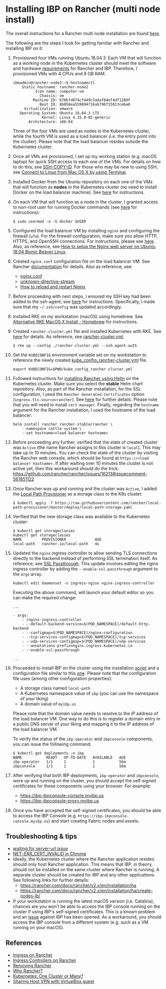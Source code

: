 # Installing IBP on Rancher (multi node install)

The overall instructions for a Rancher multi node installation are found [here](https://rancher.com/docs/rancher/v2.x/en/installation/ha/).

The following are the steps I took for getting familiar with Rancher and installing IBP on it:

1) Provisioned four VMs running Ubuntu 18.04.3. Each VM that will function as a working node in the Kubernetes cluster should meet the software and hardware [requirements](https://rancher.com/docs/rancher/v2.x/en/installation/requirements/) for Rancher and IBP. Therefore, I provisioned VMs with 4 CPUs and 8 GB RAM.

    ```
   ibmadmin@rancher-node2:~$ hostnamectl
        Static hostname: rancher-node2
              Icon name: computer-vm
                Chassis: vm
             Machine ID: 678bfd874cf449c3adaf84ef4df1280f
                Boot ID: 86058ea559894716ab796f15013ce6a0
         Virtualization: vmware
       Operating System: Ubuntu 18.04.3 LTS
                 Kernel: Linux 4.15.0-65-generic
           Architecture: x86-64
    ```

    Three of the four VMs are used as nodes in the Kubernetes cluster, while the fourth VM is used as a load balancer (i.e. the entry point into the cluster). Please note that the load balancer resides outside the Kubernetes cluster.

2) Once all VMs are provisioned, I set up my working station (e.g. macOS laptop) for quick SSH access to each one of the VMs. For details on how to do this, see [SSH-COPY-ID](https://www.ssh.com/ssh/copy-id). For those who may be new to using SSH, see [Connect to Linux from Mac OS X by using Terminal](https://support.rackspace.com/how-to/connecting-to-linux-from-mac-os-x-by-using-terminal/).

3) Installed Docker from the Ubuntu repository on each one of the VMs that will function as **nodes** in the Kubernetes cluster (no need to install Docker on the load balancer machine). See [here](https://linuxconfig.org/how-to-install-docker-on-ubuntu-18-04-bionic-beaver) for instructions.

4) On each VM that will function as a node in the cluster, I granted access to non-root user for running Docker commands (see [here](https://techoverflow.net/2017/03/01/solving-docker-permission-denied-while-trying-to-connect-to-the-docker-daemon-socket/) for instructions):

    ```
    $ sudo usermod -a -G docker $USER
    ```

5) Configured the load balancer VM by installing `nginx` and configuring the firewall (`ufw`). For the firewall configuration, make sure you allow HTTP, HTTPS, and OpenSSH connections. For instructions, please see [here](https://www.digitalocean.com/community/tutorials/how-to-install-nginx-on-ubuntu-18-04). Also, as reference, see [How to setup the Nginx web server on Ubuntu 18.04 Bionic Beaver Linux](https://linuxconfig.org/how-to-setup-the-nginx-web-server-on-ubuntu-18-04-bionic-beaver-linux).

6) Created `nginx.conf` configuration file on the load balancer VM. See Rancher [documentation](https://rancher.com/docs/rancher/v2.x/en/installation/ha/create-nodes-lb/nginx/) for details. Also as reference, see:
    * [nginx.conf](nginx/nginx.conf)
    * [unknown-directive-stream](https://serverfault.com/questions/858067/unknown-directive-stream-in-etc-nginx-nginx-conf86)
    * [How to reload and restart Nginx](https://help.dreamhost.com/hc/en-us/articles/216454967-How-to-reload-and-restart-Nginx-Dedicated-servers-only-)

7) Before proceeding with next steps, I ensured my SSH key had been added to the ssh-agent; see [here](https://help.github.com/en/github/authenticating-to-github/generating-a-new-ssh-key-and-adding-it-to-the-ssh-agent) for instructions. Specifically, I made sure that my `~/.ssh/config` was updated accordingly.

8) Installed RKE on my workstation (macOS) using homebrew. See [Alternative RKE MacOS X Install - Homebrew](https://rancher.com/docs/rke/latest/en/installation/#alternative-rke-macos-x-install-homebrew) for instructions.

9) Created `rancher-cluster.yml` file and installed Kubernetes with RKE. See [here](https://rancher.com/docs/rancher/v2.x/en/installation/ha/kubernetes-rke/) for details. As reference, see [rancher-cluster.yml](rke-artifacts/rancher-cluster.yml).

    ```
    $ rke up --config ./rancher-cluster.yml --ssh-agent-auth
    ```

10) Set the `KUBECONFIG` environment variable set on my workstation to reference the newly created [kube_config_rancher-cluster.yml](rke-artifacts/kube_config_rancher-cluster.yml) file.

    ```
    export KUBECONFIG=$PWD/kube_config_rancher-cluster.yml
    ```

11) Followed instructions for [installing Rancher using Helm](https://rancher.com/docs/rancher/v2.x/en/installation/ha/helm-rancher/) on the Kubernetes cluster. Make sure you select the **stable** Helm chart repository. Also, as part of the Rancher installation, for the SSL configuration, I used the `Rancher Generated Certificates` option (`ingress.tls.source=rancher`). See [here](https://rancher.com/docs/rancher/v2.x/en/installation/ha/helm-rancher/#choose-your-ssl-configuration) for further details. Please note that you will need to install `cert-manager`. Finally, regarding the `hostname` argument for the Rancher installation, I used the hostname of the load balancer:

    ```
    helm install rancher rancher-stable/rancher \
        --namespace cattle-system \
        --set hostname=<load balancer hostname>
    ```

12) Before proceeding any further, verified that the state of created cluster was `Active` (the name Rancher assigns to this cluster is `local`). This may take up to 10 minutes. You can check the state of the cluster by visiting the Rancher web console, which should be found at `https://<load balancer hostname>`. If after waiting over 10 minutes the cluster is not active yet, then this workaround should do the trick: https://github.com/rancher/rancher/issues/16213#issuecomment-561851122

13) Once Rancher was up and running and the cluster was `Active`, I added the [Local Path Provisioner](https://github.com/rancher/local-path-provisioner) as a storage class to the K8s cluster:

    ```
    $ kubectl apply -f https://raw.githubusercontent.com/rancher/local-path-provisioner/master/deploy/local-path-storage.yaml
    ```

14) Verified that the new storage class was available to the Kubernetes cluster:

    ```
    $ kubectl get storageclasses
    kubectl get storageclasses
    NAME         PROVISIONER             AGE
    local-path   rancher.io/local-path   4s
    ```

15) Updated the `nginx` ingress controller to allow sending TLS connections directly to the backend instead of performing SSL termination itself. As reference, see [SSL Passthrough](https://kubernetes.github.io/ingress-nginx/user-guide/nginx-configuration/annotations/#ssl-passthrough). This update involves editing the nginx ingress controller by adding the `--enable-ssl-passthrough` argument to the `args` array.

    ```
    kubectl edit daemonset -n ingress-nginx nginx-ingress-controller
    ```

    Executing the above command, will launch your default editor so you can make the required change:

    ```
    ...

    - args:
        - /nginx-ingress-controller
        - --default-backend-service=$(POD_NAMESPACE)/default-http-backend
        - --configmap=$(POD_NAMESPACE)/nginx-configuration
        - --tcp-services-configmap=$(POD_NAMESPACE)/tcp-services
        - --udp-services-configmap=$(POD_NAMESPACE)/udp-services
        - --annotations-prefix=nginx.ingress.kubernetes.io
        - --enable-ssl-passthrough

    ...
    ```

16) Proceeded to install IBP on the cluster using the installation [script](../../k8s/ibp4k8s.sh) and a configuration file similar to this [one](../../k8sibp4k8s-2.json). Please note that the configuration file uses (among other configuration properties):

    * A storage class named `local-path`
    * A Kubernetes namespace value of `ibp` (you can use the namespace of your liking)
    * A domain value of `myibp.us`

    Please note that the domain value needs to resolve to the IP address of the load balancer VM. One way to do this is to register a domain entry in a public DNS server of your liking and mapping it to the IP address of the load balancer VM.

    To verify the status of the `ibp-operator` and `ibpconsole` components, you can issue the following command:

    ```
    $ kubectl get deployments -n ibp
    NAME           READY   UP-TO-DATE   AVAILABLE   AGE
    ibp-operator   1/1     1            1           56m
    ibpconsole     1/1     1            1           56m
    ```

17) After verifying that both IBP deployments, `ibp-operator` and `ibpconsole`, were up and running on the cluster, you should accept the self-signed certificates for these components using your browser. For example:

    * https://ibp-ibpconsole-console.myibp.us
    * https://ibp-ibpconsole-proxy.myibp.us

18) Once you have accepted the self-signed certificates, you should be able to access the IBP Console (e.g. `https://ibp-ibpconsole-console.myibp.us`) and start creating Fabric nodes and assets.

## Troubleshooting & tips
* [waiting for server-url issue](https://github.com/rancher/rancher/issues/16213)
* [NET::ERR_CERT_INVALID in Chrome](https://support.google.com/chrome/thread/9253301?hl=en)
* Ideally, the Kubernetes cluster where the Rancher application resides should only host Rancher application. This means that IBP, in theory, should not be installed on the same cluster where Rancher is running. A separate cluster should be created for IBP and any other applications. See following links for further details: 
    * https://rancher.com/docs/rancher/v2.x/en/installation/ha
    * https://rancher.com/docs/rancher/v2.x/en/installation/ha/create-nodes-lb/
* If your workstation is running the latest macOS version (i.e. Catalina), chances are you won't be able to access the IBP console running on the cluster if using IBP's self-signed certificates. This is a known problem and an [issue](https://github.ibm.com/IBM-Blockchain/blockchain-deployer/issues/2375) against IBP has been opened. As a workaround, you should access the IBP console from a different system (e.g. such as a VM running on your macOS).

## References
* [Ingress on Rancher](https://rancher.com/docs/rancher/v2.x/en/k8s-in-rancher/load-balancers-and-ingress/ingress/)
* [Ingress Controllers on Rancher](https://rancher.com/docs/rke/latest/en/config-options/add-ons/ingress-controllers/)
* [Removing Rancher](https://rancher.com/docs/rancher/v2.x/en/cluster-admin/cleaning-cluster-nodes/)
* [Why Rancher?](https://medium.com/faun/rancher-one-place-for-all-kubernetes-clusters-51586d72858a)
* [Kubernetes: One Cluster or Many?](https://content.pivotal.io/blog/kubernetes-one-cluster-or-many)
* [Sharing Host VPN with VirtualBox guest](https://gist.github.com/patrickdappollonio/a82632298ca1e4536a2da488d0542f08)